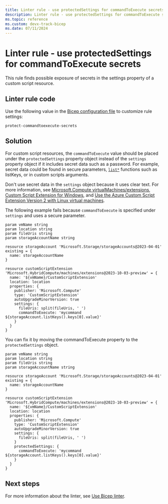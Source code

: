 ```yaml
---
title: Linter rule - use protectedSettings for commandToExecute secrets
description: Linter rule - use protectedSettings for commandToExecute secrets
ms.topic: reference
ms.custom: devx-track-bicep
ms.date: 07/11/2024
---
```


# Linter rule - use protectedSettings for commandToExecute secrets

This rule finds possible exposure of secrets in the settings property of a custom script resource.

## Linter rule code

Use the following value in the [Bicep configuration file](bicep-config-linter.md) to customize rule settings:

`protect-commandtoexecute-secrets`

## Solution

For custom script resources, the `commandToExecute` value should be placed under the `protectedSettings` property object instead of the `settings` property object if it includes secret data such as a password. For example, secret data could be found in secure parameters, [`list*`](./bicep-functions-resource.md#list) functions such as listKeys, or in custom scripts arguments.

Don't use secret data in the `settings` object because it uses clear text. For more information, see [Microsoft.Compute virtualMachines/extensions](/azure/templates/microsoft.compute/virtualmachines/extensions), [Custom Script Extension for Windows](../../virtual-machines/extensions/custom-script-windows.md), and [Use the Azure Custom Script Extension Version 2 with Linux virtual machines](../../virtual-machines/extensions/custom-script-linux.md).

The following example fails because `commandToExecute` is specified under `settings` and uses a secure parameter.

```bicep
param vmName string
param location string
param fileUris string
param storageAccountName string

resource storageAccount 'Microsoft.Storage/storageAccounts@2023-04-01' existing = {
  name: storageAccountName
}

resource customScriptExtension 'Microsoft.HybridCompute/machines/extensions@2023-10-03-preview' = {
  name: '${vmName}/CustomScriptExtension'
  location: location
  properties: {
    publisher: 'Microsoft.Compute'
    type: 'CustomScriptExtension'
    autoUpgradeMinorVersion: true
    settings: {
      fileUris: split(fileUris, ' ')
      commandToExecute: 'mycommand ${storageAccount.listKeys().keys[0].value}'
    }
  }
}
```

You can fix it by moving the commandToExecute property to the `protectedSettings` object.

```bicep
param vmName string
param location string
param fileUris string
param storageAccountName string

resource storageAccount 'Microsoft.Storage/storageAccounts@2023-04-01' existing = {
  name: storageAccountName
}

resource customScriptExtension 'Microsoft.HybridCompute/machines/extensions@2023-10-03-preview' = {
  name: '${vmName}/CustomScriptExtension'
  location: location
  properties: {
    publisher: 'Microsoft.Compute'
    type: 'CustomScriptExtension'
    autoUpgradeMinorVersion: true
    settings: {
      fileUris: split(fileUris, ' ')
    }
    protectedSettings: {
      commandToExecute: 'mycommand ${storageAccount.listKeys().keys[0].value}'
    }
  }
}
```

## Next steps

For more information about the linter, see [Use Bicep linter](./linter.md).
